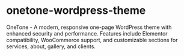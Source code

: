 # onetone-wordpress-theme
OneTone - A modern, responsive one-page WordPress theme with enhanced security and performance. Features include Elementor compatibility, WooCommerce support, and customizable sections for services, about, gallery, and clients.
